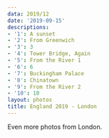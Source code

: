 ```yaml
---
data: 2019/12
date: '2019-09-15'
descriptions:
- '1': A sunset
- '2': From Greenwich
- '3': 3
- '4': Tower Bridge, Again
- '5': From the River 1
- '6': 6
- '7': Buckingham Palace
- '8': Chinatown
- '9': From the River 2
- '10': 10
layout: photos
title: England 2019 - London
---
```


Even more photos from London.
